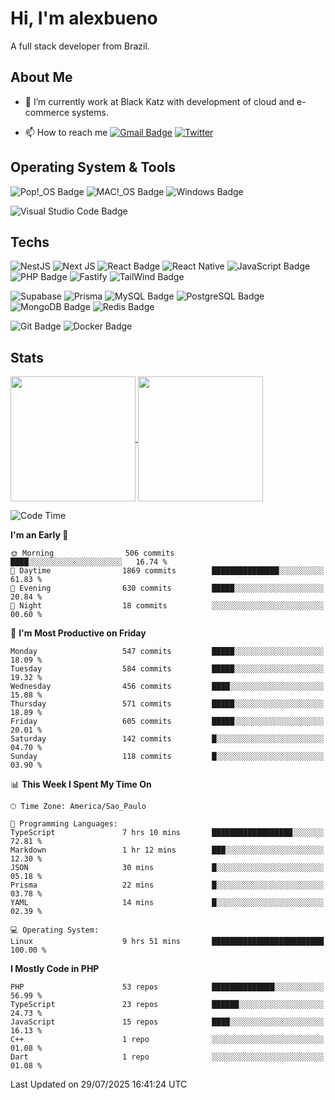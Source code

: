 # Hi, I'm alexbueno

A full stack developer from Brazil.

## About Me

- 🌱 I’m currently work at Black Katz with development of cloud and e-commerce systems.

- 📫 How to reach me [![Gmail Badge](https://img.shields.io/badge/-gmail-c14438?style=for-the-badge&logo=Gmail&logoColor=ffffff)](mailto:alexsandrofbueno@gmail.com) [![Twitter](https://img.shields.io/badge/twitter-1DA1F2.svg?style=for-the-badge&logo=twitter&logoColor=ffffff)](https://x.com/Alex_Bueno_7)

## Operating System & Tools

![Pop!_OS Badge](https://img.shields.io/badge/Pop!__OS-48B9C7?logo=popos&logoColor=fff&style=flat)
![MAC!_OS Badge](https://img.shields.io/badge/macOS-000000?style=flat&logo=apple&logoColor=white)
![Windows Badge](https://img.shields.io/badge/Windows-0078D6?logo=windows&logoColor=fff&style=flat)

![Visual Studio Code Badge](https://img.shields.io/badge/Visual%20Studio%20Code-007ACC?logo=visualstudiocode&logoColor=fff&style=flat)

## Techs

![NestJS](https://img.shields.io/badge/nestjs-%23E0234E.svg?style=flat&logo=nestjs&logoColor=white)
![Next JS](https://img.shields.io/badge/Next-black?style=flat&logo=next.js&logoColor=white)
![React Badge](https://img.shields.io/badge/React-61DAFB?logo=react&logoColor=000&style=flat)
![React Native](https://img.shields.io/badge/react_native-%2320232a.svg?style=flat&logo=react&logoColor=%2361DAFB)
![JavaScript Badge](https://img.shields.io/badge/JavaScript-F7DF1E?logo=javascript&logoColor=000&style=flat)
![PHP Badge](https://img.shields.io/badge/PHP-777BB4?logo=php&logoColor=fff&style=flat)
![Fastify](https://img.shields.io/badge/fastify-%23000000.svg?style=flat&logo=fastify&logoColor=white)
![TailWind Badge](https://img.shields.io/badge/Tailwind_CSS-06B6D4?style=flat&logo=tailwind-css&logoColor=white)

![Supabase](https://img.shields.io/badge/Supabase-3ECF8E?style=flat&logo=supabase&logoColor=white)
![Prisma](https://img.shields.io/badge/Prisma-3982CE?style=flat&logo=Prisma&logoColor=white)
![MySQL Badge](https://img.shields.io/badge/MySQL-4479A1?logo=mysql&logoColor=fff&style=flat)
![PostgreSQL Badge](https://img.shields.io/badge/PostgreSQL-4169E1?logo=postgresql&logoColor=fff&style=flat)
![MongoDB Badge](https://img.shields.io/badge/MongoDB-47A248?logo=mongodb&logoColor=fff&style=flat)
![Redis Badge](https://img.shields.io/badge/Redis-DC382D?logo=redis&logoColor=fff&style=flat)

![Git Badge](https://img.shields.io/badge/Git-F05032?logo=git&logoColor=fff&style=flat)
![Docker Badge](https://img.shields.io/badge/Docker-2496ED?logo=docker&logoColor=fff&style=flat)


## Stats

<a href="https://github.com/anuraghazra/github-readme-stats">
  <img height=200 align="center" src="https://github-readme-stats.vercel.app/api?username=alexbueno7&theme=dark" />
</a>
<a href="https://github.com/anuraghazra/convoychat">
  <img height=200 align="center" src="https://github-readme-stats.vercel.app/api/top-langs?username=alexbueno7&layout=compact&langs_count=8&card_width=320&theme=dark" />
</a>

<!--START_SECTION:waka-->
![Code Time](http://img.shields.io/badge/Code%20Time-1%2C782%20hrs%2022%20mins-blue)

**I'm an Early 🐤** 

```text
🌞 Morning                506 commits         ████░░░░░░░░░░░░░░░░░░░░░   16.74 % 
🌆 Daytime                1869 commits        ███████████████░░░░░░░░░░   61.83 % 
🌃 Evening                630 commits         █████░░░░░░░░░░░░░░░░░░░░   20.84 % 
🌙 Night                  18 commits          ░░░░░░░░░░░░░░░░░░░░░░░░░   00.60 % 
```
📅 **I'm Most Productive on Friday** 

```text
Monday                   547 commits         █████░░░░░░░░░░░░░░░░░░░░   18.09 % 
Tuesday                  584 commits         █████░░░░░░░░░░░░░░░░░░░░   19.32 % 
Wednesday                456 commits         ████░░░░░░░░░░░░░░░░░░░░░   15.08 % 
Thursday                 571 commits         █████░░░░░░░░░░░░░░░░░░░░   18.89 % 
Friday                   605 commits         █████░░░░░░░░░░░░░░░░░░░░   20.01 % 
Saturday                 142 commits         █░░░░░░░░░░░░░░░░░░░░░░░░   04.70 % 
Sunday                   118 commits         █░░░░░░░░░░░░░░░░░░░░░░░░   03.90 % 
```


📊 **This Week I Spent My Time On** 

```text
🕑︎ Time Zone: America/Sao_Paulo

💬 Programming Languages: 
TypeScript               7 hrs 10 mins       ██████████████████░░░░░░░   72.81 % 
Markdown                 1 hr 12 mins        ███░░░░░░░░░░░░░░░░░░░░░░   12.30 % 
JSON                     30 mins             █░░░░░░░░░░░░░░░░░░░░░░░░   05.18 % 
Prisma                   22 mins             █░░░░░░░░░░░░░░░░░░░░░░░░   03.78 % 
YAML                     14 mins             █░░░░░░░░░░░░░░░░░░░░░░░░   02.39 % 

💻 Operating System: 
Linux                    9 hrs 51 mins       █████████████████████████   100.00 % 
```

**I Mostly Code in PHP** 

```text
PHP                      53 repos            ██████████████░░░░░░░░░░░   56.99 % 
TypeScript               23 repos            ██████░░░░░░░░░░░░░░░░░░░   24.73 % 
JavaScript               15 repos            ████░░░░░░░░░░░░░░░░░░░░░   16.13 % 
C++                      1 repo              ░░░░░░░░░░░░░░░░░░░░░░░░░   01.08 % 
Dart                     1 repo              ░░░░░░░░░░░░░░░░░░░░░░░░░   01.08 % 
```




 Last Updated on 29/07/2025 16:41:24 UTC
<!--END_SECTION:waka-->
